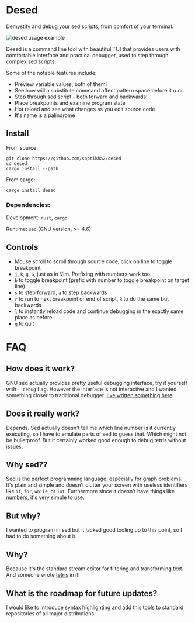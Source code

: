# Desed
Demystify and debug your sed scripts, from comfort of your terminal.

![desed usage example](img/desed.gif)

Desed is a command line tool with beautiful TUI that provides users with comfortable interface and practical debugger, used to step through complex sed scripts.

Some of the notable features include:

- Preview variable values, both of them!
- See how will a substitute command affect pattern space before it runs
- Step through sed script - both forward and backwards!
- Place breakpoints and examine program state
- Hot reload and see what changes as you edit source code
- It's name is a palindrome

## Install

From source:
```
git clone https://github.com/soptikha2/desed
cd desed
cargo install --path .
```

From cargo:
```
cargo install desed
```

### Dependencies:

Development: `rust`, `cargo`

Runtime: `sed` (GNU version, >= 4.6)

## Controls

- Mouse scroll to scroll through source code, click on line to toggle breakpoint
- `j`, `k`, `g`, `G`, just as in Vim. Prefixing with numbers work too.
- `b` to toggle breakpoint (prefix with number to toggle breakpoint on target line)
- `s` to step forward, `a` to step backwards
- `r` to run to next breakpoint or end of script, `R` to do the same but backwards
- `l` to instantly reload code and continue debugging in the exactly same place as before
- `q` to [quit](https://github.com/hakluke/how-to-exit-vim)

# FAQ

## How does it work?
GNU sed actually provides pretty useful debugging interface, try it yourself with `--debug` flag. However the interface is not interactive and I wanted something closer to traditional debugger. [I've written something here](https://soptik.tech/articles/building-desed-the-sed-debugger.html).

## Does it really work?
Depends. Sed actually doesn't tell me which line number is it currently executing, so I have to emulate parts of sed to guess that. Which might not be bulletproof. But it certainly worked good enough to debug tetris without issues.

## Why sed??

Sed is the perfect programming language, [especially for graph problems](https://tildes.net/~comp/b2k/programming_challenge_find_path_from_city_a_to_city_b_with_least_traffic_controls_inbetween#comment-2run). It's plain and simple and doesn't clutter your screen with useless identifiers like `if`, `for`, `while`, or `int`. Furthermore since it doesn't have things like numbers, it's very simple to use.

## But why?

I wanted to program in sed but it lacked good tooling up to this point, so I had to do something about it.

## Why?

Because it's the standard stream editor for filtering and transforming text. And someone wrote [tetris](https://github.com/uuner/sedtris) in it!

## What is the roadmap for future updates?

I would like to introduce syntax highlighting and add this tools to standard repositories of all major distributions.
